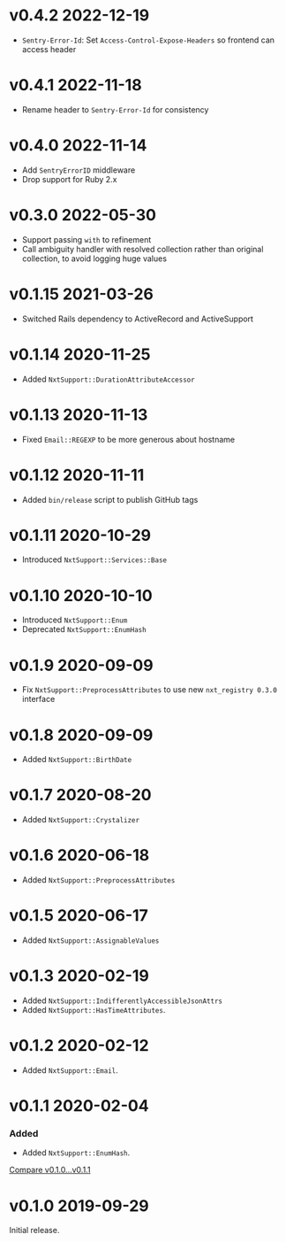 # v0.4.2 2022-12-19
- `Sentry-Error-Id`: Set `Access-Control-Expose-Headers` so frontend can access header

# v0.4.1 2022-11-18
- Rename header to `Sentry-Error-Id` for consistency

# v0.4.0 2022-11-14
- Add `SentryErrorID` middleware
- Drop support for Ruby 2.x

# v0.3.0 2022-05-30
- Support passing `with` to refinement
- Call ambiguity handler with resolved collection rather than original collection, to avoid logging huge values

# v0.1.15 2021-03-26
- Switched Rails dependency to ActiveRecord and ActiveSupport

# v0.1.14 2020-11-25
- Added `NxtSupport::DurationAttributeAccessor`

# v0.1.13 2020-11-13
- Fixed `Email::REGEXP` to be more generous about hostname

# v0.1.12 2020-11-11
- Added `bin/release` script to publish GitHub tags

# v0.1.11 2020-10-29

- Introduced `NxtSupport::Services::Base`

# v0.1.10 2020-10-10

- Introduced `NxtSupport::Enum`
- Deprecated `NxtSupport::EnumHash`


# v0.1.9 2020-09-09

- Fix `NxtSupport::PreprocessAttributes` to use new `nxt_registry 0.3.0` interface

# v0.1.8 2020-09-09

- Added `NxtSupport::BirthDate`

# v0.1.7 2020-08-20

- Added `NxtSupport::Crystalizer`

# v0.1.6 2020-06-18

- Added `NxtSupport::PreprocessAttributes`

# v0.1.5 2020-06-17

- Added `NxtSupport::AssignableValues`

# v0.1.3 2020-02-19

- Added `NxtSupport::IndifferentlyAccessibleJsonAttrs`
- Added `NxtSupport::HasTimeAttributes`.

# v0.1.2 2020-02-12

- Added `NxtSupport::Email`.

# v0.1.1 2020-02-04

### Added

- Added `NxtSupport::EnumHash`.

[Compare v0.1.0...v0.1.1](https://github.com/nxt-insurance/nxt_support/compare/v0.1.0...v0.1.1)

# v0.1.0 2019-09-29

Initial release.
